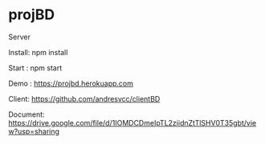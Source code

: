 # projBD

Server

Install: npm install

Start : npm start

Demo : https://projbd.herokuapp.com 

Client: https://github.com/andresvcc/clientBD 
    
Document: https://drive.google.com/file/d/1IOMDCDmeIpTL2ziidnZtTlSHV0T35gbt/view?usp=sharing